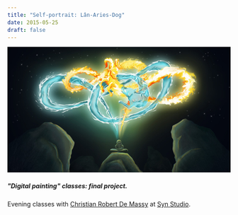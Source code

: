```yaml
---
title: "Self-portrait: Lân-Aries-Dog"
date: 2015-05-25
draft: false
---
```


![image1](lan-aries-dog-001.jpg)

##### "Digital painting" classes: final project.<br>
Evening classes with <a href="https://blog.synstudio.ca/christian-de-massy/" target="_blank">Christian Robert De Massy</a> at <a href="https://www.synstudio.ca" target="_blank">Syn Studio</a>.